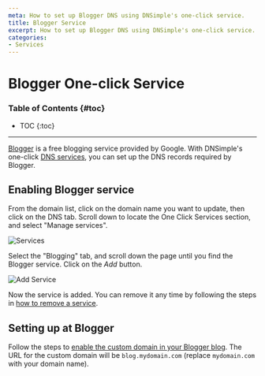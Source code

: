 ```yaml
---
meta: How to set up Blogger DNS using DNSimple's one-click service.
title: Blogger Service
excerpt: How to set up Blogger DNS using DNSimple's one-click service.
categories:
- Services
---
```


# Blogger One-click Service

### Table of Contents {#toc}

* TOC
{:toc}

---

[Blogger](http://blogger.com/) is a free blogging service provided by Google. With DNSimple's one-click [DNS services](/categories/services/), you can set up the DNS records required by Blogger.


## Enabling Blogger service

From the domain list, click on the domain name you want to update, then click on the DNS tab. Scroll down to locate the One Click Services section, and select "Manage services".

![Services](/files/services-dns-page-add.png)

Select the "Blogging" tab, and scroll down the page until you find the Blogger service. Click on the *Add* button.

![Add Service](/files/services-blogger.png)

Now the service is added. You can remove it any time by following the steps in [how to remove a service](/articles/services/#removing-services).


## Setting up at Blogger

Follow the steps to [enable the custom domain in your Blogger blog](https://support.google.com/blogger/troubleshooter/1233381?hl=en#ts=1734117). The URL for the custom domain will be `blog.mydomain.com` (replace `mydomain.com` with your domain name).
